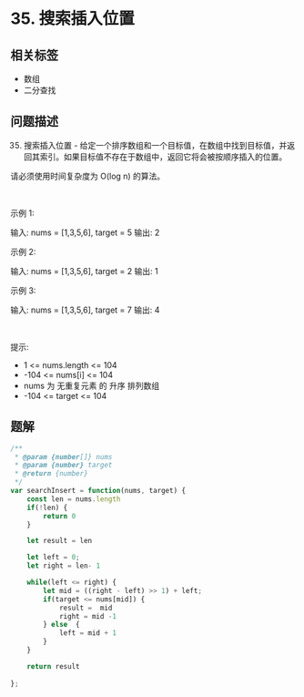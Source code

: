 
# 35. 搜索插入位置

## 相关标签

- 数组
- 二分查找

## 问题描述 

35. 搜索插入位置 - 给定一个排序数组和一个目标值，在数组中找到目标值，并返回其索引。如果目标值不存在于数组中，返回它将会被按顺序插入的位置。

请必须使用时间复杂度为 O(log n) 的算法。

 

示例 1:


输入: nums = [1,3,5,6], target = 5
输出: 2


示例 2:


输入: nums = [1,3,5,6], target = 2
输出: 1


示例 3:


输入: nums = [1,3,5,6], target = 7
输出: 4


 

提示:

 * 1 <= nums.length <= 104
 * -104 <= nums[i] <= 104
 * nums 为 无重复元素 的 升序 排列数组
 * -104 <= target <= 104

## 题解


```ts
/**
 * @param {number[]} nums
 * @param {number} target
 * @return {number}
 */
var searchInsert = function(nums, target) {
    const len = nums.length 
    if(!len) {
        return 0
    }

    let result = len

    let left = 0;
    let right = len- 1

    while(left <= right) {
        let mid = ((right - left) >> 1) + left;
        if(target <= nums[mid]) {
            result =  mid
            right = mid -1 
        } else  {
            left = mid + 1
        }
    }

    return result
    
};
````